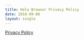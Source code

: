 ```yaml
---
title: Hola Browser Privacy Policy
date: 2018-09-08
layout: single
---
```

<a href="https://www.iubenda.com/privacy-policy/77724957" class="iubenda-white no-brand iub-body-embed iubenda-embed" title="Privacy Policy">Privacy Policy</a>
